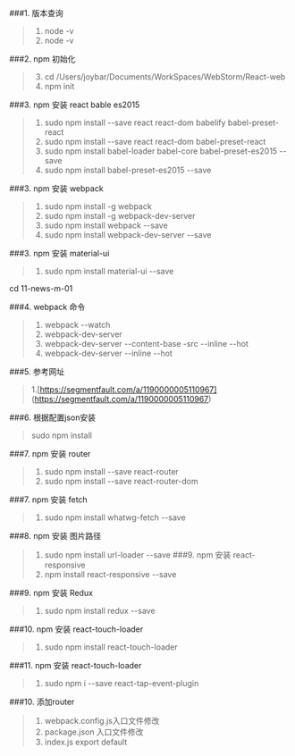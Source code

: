 ###1.  版本查询
>1.  node -v
>2.  node -v

###2.  npm 初始化
>3.  cd /Users/joybar/Documents/WorkSpaces/WebStorm/React-web
>4. npm init

###3.  npm 安装 react bable es2015
>1. sudo npm install --save react react-dom babelify babel-preset-react
>2. sudo  npm install --save react react-dom babel-preset-react
>3. sudo npm install babel-loader babel-core babel-preset-es2015 --save
>4.  sudo npm install  babel-preset-es2015 --save



###3.  npm 安装 webpack
>1.  sudo npm install -g webpack
>2.  sudo npm install -g webpack-dev-server
>3. sudo npm install webpack --save
>4. sudo npm install webpack-dev-server --save

###3.  npm 安装 material-ui
>1.  sudo npm install material-ui  --save

 cd 11-news-m-01

###4.  webpack 命令
>1. webpack --watch
>2. webpack-dev-server
>3. webpack-dev-server --content-base -src --inline --hot
>4. webpack-dev-server --inline --hot

###5. 参考网址
>1.[https://segmentfault.com/a/1190000005110967] (https://segmentfault.com/a/1190000005110967)


###6. 根据配置json安装
>sudo npm install

###7.  npm 安装 router
>1.  sudo npm install --save react-router
>2.  sudo npm install --save react-router-dom

###7.  npm 安装 fetch
>1. sudo npm install whatwg-fetch --save

###8.  npm 安装 图片路径
>1.  sudo npm install url-loader --save
###9.  npm 安装 react-responsive
>1.  npm install react-responsive --save

###9.  npm 安装 Redux
>1. sudo npm install redux --save

###10.  npm 安装 react-touch-loader
>1. sudo npm install react-touch-loader

###11.  npm 安装 react-touch-loader
>1. sudo npm i --save react-tap-event-plugin


###10.  添加router
>1. webpack.config.js入口文件修改
>2. package.json 入口文件修改
>3. index.js export  default

